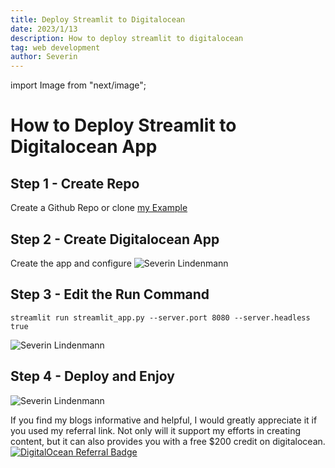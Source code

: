 ```yaml
---
title: Deploy Streamlit to Digitalocean
date: 2023/1/13
description: How to deploy streamlit to digitalocean
tag: web development
author: Severin
---
```


import Image from "next/image";

# How to Deploy Streamlit to Digitalocean App

## Step 1 - Create Repo

Create a Github Repo or clone [my Example](https://github.com/swisscenturion/do_streamlit)

## Step 2 - Create Digitalocean App

Create the app and configure
<Image
  src="https://images.severin.io/blog/images/blog/1_1_create_app.PNG"
  alt="Severin Lindenmann"
  width={900}
  height={600}
  priority
  className="next-image"
/>

## Step 3 - Edit the Run Command

```
streamlit run streamlit_app.py --server.port 8080 --server.headless true
```

<Image
  src="https://images.severin.io/blog/images/blog/1_1_run_command.png"
  alt="Severin Lindenmann"
  width={900}
  height={600}
  priority
  className="next-image"
/>

## Step 4 - Deploy and Enjoy

<Image
  src="https://images.severin.io/blog/images/blog/1_2_success.PNG"
  alt="Severin Lindenmann"
  width={900}
  height={600}
  priority
  className="next-image"
/>

If you find my blogs informative and helpful, I would greatly appreciate it if you used my referral link. Not only will it support my efforts in creating content, but it can also provides you with a free $200 credit on digitalocean.
[![DigitalOcean Referral Badge](https://web-platforms.sfo2.digitaloceanspaces.com/WWW/Badge%202.svg)](https://www.digitalocean.com/?refcode=5cd6ce01ae65&utm_campaign=Referral_Invite&utm_medium=Referral_Program&utm_source=badge)

